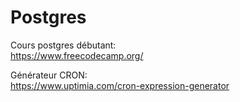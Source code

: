 # Postgres

Cours postgres débutant: \
https://www.freecodecamp.org/

Générateur CRON: \
https://www.uptimia.com/cron-expression-generator